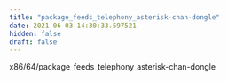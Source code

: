 ```yaml
---
title: "package_feeds_telephony_asterisk-chan-dongle"
date: 2021-06-03 14:30:33.597521
hidden: false
draft: false
---
```


x86/64/package_feeds_telephony_asterisk-chan-dongle

